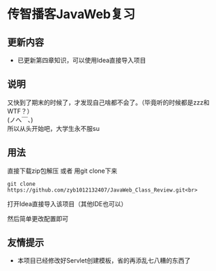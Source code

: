 # 传智播客JavaWeb复习
## 更新内容

* 已更新第四章知识，可以使用Idea直接导入项目

## 说明 

又快到了期末的时候了，才发现自己啥都不会了。（毕竟听的时候都是zzz和WTF？）<br>
(ノへ￣、)<br>
所以从头开始吧，大学生永不服su<br>

## 用法

直接下载zip包解压 或者 用git clone下来<br>

```
git clone https://github.com/zyb1012132407/JavaWeb_Class_Review.git<br>
```

打开Idea直接导入该项目（其他IDE也可以）<br>

然后简单更改配置即可<br>

## 友情提示

* 本项目已经修改好Servlet创建模板，省的再添乱七八糟的东西了<br>

